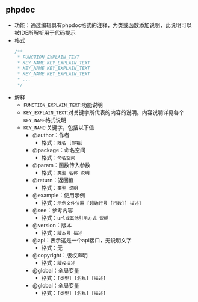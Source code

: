 ## phpdoc
* 功能：通过编辑具有phpdoc格式的注释，为类或函数添加说明，此说明可以被IDE所解析用于代码提示
* 格式
    ```php
    /**
     * FUNCTION_EXPLAIN_TEXT
     * KEY_NAME KEY_EXPLAIN_TEXT
     * KEY_NAME KEY_EXPLAIN_TEXT
     * KEY_NAME KEY_EXPLAIN_TEXT
     * ...
     */
    ```
* 解释
    * `FUNCTION_EXPLAIN_TEXT`:功能说明
    * `KEY_EXPLAIN_TEXT`:对关键字所代表的内容的说明。内容说明详见各个`KEY_NAME`格式说明
    * `KEY_NAME`:关键字，包括以下值
        * @author：作者
            * 格式：`姓名 [邮箱]`
        * @package：命名空间
            * 格式：`命名空间`
        * @param：函数传入参数
            * 格式：`类型 名称 说明` 
        * @return：返回值
            * 格式：`类型 说明` 
        * @example：使用示例
            * 格式：`示例文件位置 [起始行号 [行数]] 描述]`
        * @see：参考内容
            * 格式：`url或其他引用方式 说明` 
        * @version：版本
            * 格式：`版本号 描述`
        * @api：表示这是一个api接口，无说明文字
            * 格式：无
        * @copyright：版权声明
            * 格式：`版权描述`
        * @global：全局变量
            * 格式：`[类型] [名称] [描述]`
        * @global：全局变量
            * 格式：`[类型] [名称] [描述]`
        
